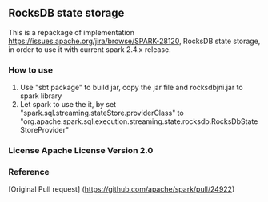 ## RocksDB state storage

This is a repackage of implementation https://issues.apache.org/jira/browse/SPARK-28120, 
RocksDB state storage, in order to use it with current spark 2.4.x release. 

### How to use
1. Use "sbt package" to build jar, copy the jar file and rocksdbjni.jar to spark library
2. Let spark to use the it, by set "spark.sql.streaming.stateStore.providerClass" to "org.apache.spark.sql.execution.streaming.state.rocksdb.RocksDbStateStoreProvider"
 
### License Apache License Version 2.0

### Reference
[Original Pull request] (https://github.com/apache/spark/pull/24922)
